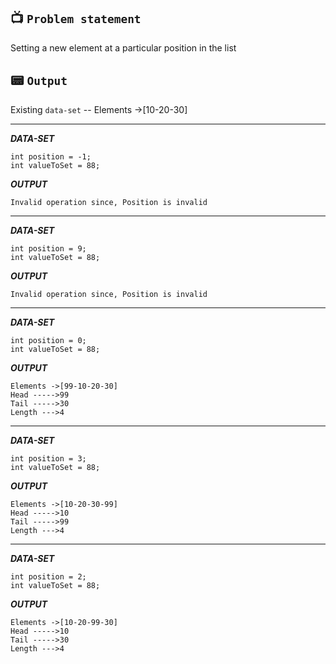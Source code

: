 ## 📺 `Problem statement`
Setting a new element at a particular position in the list


## 📟 `Output`
Existing `data-set` --  Elements ->[10-20-30]

------------
_**DATA-SET**_
```
int position = -1;
int valueToSet = 88;
```
_**OUTPUT**_
```
Invalid operation since, Position is invalid
```
------------
_**DATA-SET**_
```
int position = 9;
int valueToSet = 88;
```
_**OUTPUT**_
```
Invalid operation since, Position is invalid
```
------------
_**DATA-SET**_
```
int position = 0;
int valueToSet = 88;
```
_**OUTPUT**_
```
Elements ->[99-10-20-30]
Head ----->99
Tail ----->30
Length --->4
```
------------
_**DATA-SET**_
```
int position = 3;
int valueToSet = 88;
```
_**OUTPUT**_
```
Elements ->[10-20-30-99]
Head ----->10
Tail ----->99
Length --->4
```
------------
_**DATA-SET**_
```
int position = 2;
int valueToSet = 88;
```
_**OUTPUT**_
```
Elements ->[10-20-99-30]
Head ----->10
Tail ----->30
Length --->4
```
